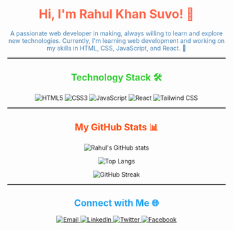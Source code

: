<h1 align="center" style="color:#ff6347;">Hi, I'm Rahul Khan Suvo! 👋</h1>

<p align="center" style="color:#4682b4;">
  A passionate web developer in making, always willing to learn and explore new technologies. Currently, I'm learning web development and working on my skills in HTML, CSS, JavaScript, and React. 🌱
</p>

<hr style="border: 0; height: 2px; background: #333;">

<h2 align="center" style="color:#32cd32;">Technology Stack 🛠️</h2>

<p align="center">
  <img src="https://img.shields.io/badge/-HTML5-E34F26?style=flat&logo=html5&logoColor=white" alt="HTML5" />
  <img src="https://img.shields.io/badge/-CSS3-1572B6?style=flat&logo=css3&logoColor=white" alt="CSS3" />
  <img src="https://img.shields.io/badge/-JavaScript-F7DF1E?style=flat&logo=javascript&logoColor=black" alt="JavaScript" />
  <img src="https://img.shields.io/badge/-React-61DAFB?style=flat&logo=react&logoColor=black" alt="React" />
  <img src="https://img.shields.io/badge/-Tailwind%20CSS-38B2AC?style=flat&logo=tailwind-css&logoColor=white" alt="Tailwind CSS" />
</p>

<hr style="border: 0; height: 2px; background: #333;">

<h2 align="center" style="color:#ff4500;">My GitHub Stats 📊</h2>

<p align="center">
  <img src="https://github-readme-stats.vercel.app/api?username=rahulkhansuvo&show_icons=true&theme=radical" alt="Rahul's GitHub stats" />
</p>

<p align="center">
  <img src="https://github-readme-stats.vercel.app/api/top-langs/?username=rahulkhansuvo&layout=compact&theme=radical" alt="Top Langs" />
</p>

<p align="center">
  <img src="https://github-readme-streak-stats.herokuapp.com/?user=rahulkhansuvo&theme=radical" alt="GitHub Streak" />
</p>

<hr style="border: 0; height: 2px; background: #333;">

<h2 align="center" style="color:#1DA1F2;">Connect with Me 🌐</h2>

<p align="center">
  <a href="mailto:rahul.khan.suvo@gmail.com" target="_blank" rel="noopener noreferrer">
    <img src="https://img.shields.io/badge/-Email-D14836?style=flat&logo=gmail&logoColor=white" alt="Email" />
  </a>
  <a href="[https://www.linkedin.com/in/rahulkhansuvo/](https://www.linkedin.com/in/rahul-khan-suvo-855a70264/)" target="_blank" rel="noopener noreferrer">
    <img src="https://img.shields.io/badge/-LinkedIn-0077B5?style=flat&logo=linkedin&logoColor=white" alt="LinkedIn" />
  </a>
  <a href="https://twitter.com/rahulkhansuvo" target="_blank" rel="noopener noreferrer">
    <img src="https://img.shields.io/badge/-Twitter-1DA1F2?style=flat&logo=twitter&logoColor=white" alt="Twitter" />
  </a>
  <a href="https://www.facebook.com/rahul.khan.suvo" target="_blank" rel="noopener noreferrer">
    <img src="https://img.shields.io/badge/-Facebook-1877F2?style=flat&logo=facebook&logoColor=white" alt="Facebook" />
  </a>
</p>

